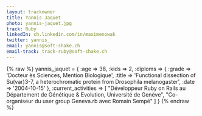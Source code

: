 ```yaml
---
layout: trackowner
title: Yannis Jaquet
photo: yannis-jaquet.jpg
track: Ruby
linkedIn: ch.linkedin.com/in/maximenowak
twitter: yannis_
email: yannis@soft-shake.ch
email-track: track-ruby@soft-shake.ch
---
```


{% raw %}
yannis_jaquet = {
  :age => 38,
  :kids => 2,
  :diploms => {
    :grade => 'Docteur ès Sciences, Mention Biologique',
    :title => 'Functional dissection of Su(var)3-7, a heterochromatic protein from Drosophila melanogaster',
    :date => '2004-10-15'
  },
  :current_activities => [
    "Développeur Ruby on Rails au Département de Génétique & Evolution, Université de Genève",
    "Co-organiseur du user group Geneva.rb avec Romain Sempé"
  ]
}
{% endraw %}
